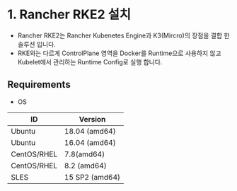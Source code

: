 # 1. Rancher RKE2 설치
- Rancher RKE2는 Rancher Kubenetes Engine과 K3(Mircro)의 장점을 결합 한 솔루션 입니다.
- RKE와는 다르게 ControlPlane 영역을 Docker를 Runtime으로 사용하지 않고 Kubelet에서 관리하는 Runtime Config로 실행 합니다.


## Requirements

- OS

| ID| Version|
|--|--|
|Ubuntu |18.04 (amd64)|
|Ubuntu |16.04 (amd64)|
|CentOS/RHEL|7.8(amd64)|
|CentOS/RHEL|8.2 (amd64)|
|SLES| 15 SP2 (amd64)|
